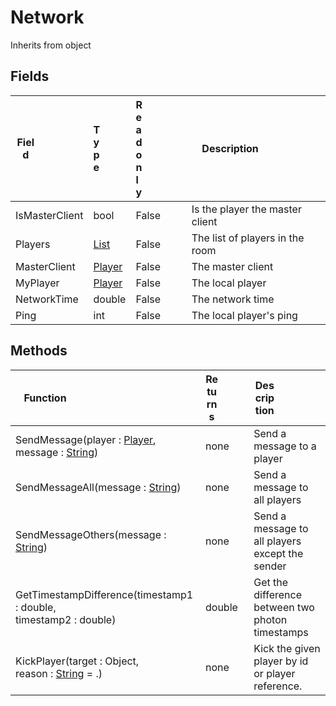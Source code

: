 # Network
Inherits from object
## Fields
|<div style="width:30%">Field</div>|<div style="width:5%">Type</div>|<div style="width:5%">Readonly</div>|<div style="width:60%">Description</div>|
|---|---|---|---|
|IsMasterClient|bool|False|Is the player the master client|
|Players|[List](../objects/List.md)|False|The list of players in the room|
|MasterClient|[Player](../objects/Player.md)|False|The master client|
|MyPlayer|[Player](../objects/Player.md)|False|The local player|
|NetworkTime|double|False|The network time|
|Ping|int|False|The local player's ping|
## Methods
|<div style="width:33%">Function</div>|<div style="width:33%">Returns</div>|<div style="width:33%">Description</div>|
|---|---|---|
|SendMessage(player : [Player](../objects/Player.md),<br/>message : [String](../static/String.md))|none|Send a message to a player|
|SendMessageAll(message : [String](../static/String.md))|none|Send a message to all players|
|SendMessageOthers(message : [String](../static/String.md))|none|Send a message to all players except the sender|
|GetTimestampDifference(timestamp1 : double,<br/>timestamp2 : double)|double|Get the difference between two photon timestamps|
|KickPlayer(target : Object,<br/>reason : [String](../static/String.md) = .)|none|Kick the given player by id or player reference.|
